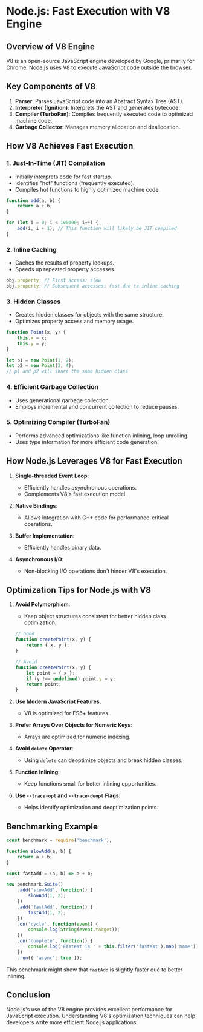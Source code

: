 # Node.js: Fast Execution with V8 Engine

## Overview of V8 Engine

V8 is an open-source JavaScript engine developed by Google, primarily for Chrome. Node.js uses V8 to execute JavaScript code outside the browser.

## Key Components of V8

1. **Parser**: Parses JavaScript code into an Abstract Syntax Tree (AST).
2. **Interpreter (Ignition)**: Interprets the AST and generates bytecode.
3. **Compiler (TurboFan)**: Compiles frequently executed code to optimized machine code.
4. **Garbage Collector**: Manages memory allocation and deallocation.

## How V8 Achieves Fast Execution

### 1. Just-In-Time (JIT) Compilation

- Initially interprets code for fast startup.
- Identifies "hot" functions (frequently executed).
- Compiles hot functions to highly optimized machine code.

```javascript
function add(a, b) {
    return a + b;
}

for (let i = 0; i < 100000; i++) {
    add(i, i + 1); // This function will likely be JIT compiled
}
```

### 2. Inline Caching

- Caches the results of property lookups.
- Speeds up repeated property accesses.

```javascript
obj.property; // First access: slow
obj.property; // Subsequent accesses: fast due to inline caching
```

### 3. Hidden Classes

- Creates hidden classes for objects with the same structure.
- Optimizes property access and memory usage.

```javascript
function Point(x, y) {
    this.x = x;
    this.y = y;
}

let p1 = new Point(1, 2);
let p2 = new Point(3, 4);
// p1 and p2 will share the same hidden class
```

### 4. Efficient Garbage Collection

- Uses generational garbage collection.
- Employs incremental and concurrent collection to reduce pauses.

### 5. Optimizing Compiler (TurboFan)

- Performs advanced optimizations like function inlining, loop unrolling.
- Uses type information for more efficient code generation.

## How Node.js Leverages V8 for Fast Execution

1. **Single-threaded Event Loop**:
   - Efficiently handles asynchronous operations.
   - Complements V8's fast execution model.

2. **Native Bindings**:
   - Allows integration with C++ code for performance-critical operations.

3. **Buffer Implementation**:
   - Efficiently handles binary data.

4. **Asynchronous I/O**:
   - Non-blocking I/O operations don't hinder V8's execution.

## Optimization Tips for Node.js with V8

1. **Avoid Polymorphism**:
   - Keep object structures consistent for better hidden class optimization.

   ```javascript
   // Good
   function createPoint(x, y) {
       return { x, y };
   }

   // Avoid
   function createPoint(x, y) {
       let point = { x };
       if (y !== undefined) point.y = y;
       return point;
   }
   ```

2. **Use Modern JavaScript Features**:
   - V8 is optimized for ES6+ features.

3. **Prefer Arrays Over Objects for Numeric Keys**:
   - Arrays are optimized for numeric indexing.

4. **Avoid `delete` Operator**:
   - Using `delete` can deoptimize objects and break hidden classes.

5. **Function Inlining**:
   - Keep functions small for better inlining opportunities.

6. **Use `--trace-opt` and `--trace-deopt` Flags**:
   - Helps identify optimization and deoptimization points.

## Benchmarking Example

```javascript
const benchmark = require('benchmark');

function slowAdd(a, b) {
    return a + b;
}

const fastAdd = (a, b) => a + b;

new benchmark.Suite()
    .add('slowAdd', function() {
        slowAdd(1, 2);
    })
    .add('fastAdd', function() {
        fastAdd(1, 2);
    })
    .on('cycle', function(event) {
        console.log(String(event.target));
    })
    .on('complete', function() {
        console.log('Fastest is ' + this.filter('fastest').map('name'));
    })
    .run({ 'async': true });
```

This benchmark might show that `fastAdd` is slightly faster due to better inlining.

## Conclusion

Node.js's use of the V8 engine provides excellent performance for JavaScript execution. Understanding V8's optimization techniques can help developers write more efficient Node.js applications.

